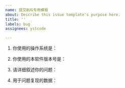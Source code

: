 ```yaml
---
name: 提交BUG专用模板
about: Describe this issue template's purpose here.
title: ''
labels: bug
assignees: ystcode

---
```


1. 你使用的操作系统是：

2. 你使用的本软件版本号是：

3. 请详细叙述你的问题：

4. 用于问题复现的数据：
